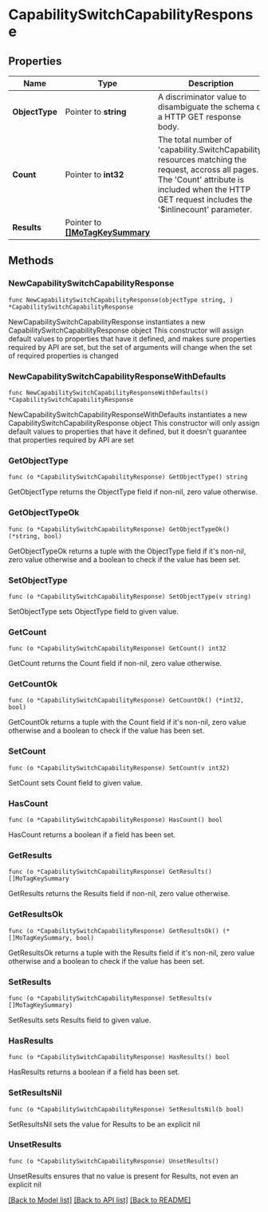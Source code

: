 # CapabilitySwitchCapabilityResponse

## Properties

Name | Type | Description | Notes
------------ | ------------- | ------------- | -------------
**ObjectType** | Pointer to **string** | A discriminator value to disambiguate the schema of a HTTP GET response body. | 
**Count** | Pointer to **int32** | The total number of &#39;capability.SwitchCapability&#39; resources matching the request, accross all pages. The &#39;Count&#39; attribute is included when the HTTP GET request includes the &#39;$inlinecount&#39; parameter. | [optional] 
**Results** | Pointer to [**[]MoTagKeySummary**](MoTagKeySummary.md) |  | [optional] 

## Methods

### NewCapabilitySwitchCapabilityResponse

`func NewCapabilitySwitchCapabilityResponse(objectType string, ) *CapabilitySwitchCapabilityResponse`

NewCapabilitySwitchCapabilityResponse instantiates a new CapabilitySwitchCapabilityResponse object
This constructor will assign default values to properties that have it defined,
and makes sure properties required by API are set, but the set of arguments
will change when the set of required properties is changed

### NewCapabilitySwitchCapabilityResponseWithDefaults

`func NewCapabilitySwitchCapabilityResponseWithDefaults() *CapabilitySwitchCapabilityResponse`

NewCapabilitySwitchCapabilityResponseWithDefaults instantiates a new CapabilitySwitchCapabilityResponse object
This constructor will only assign default values to properties that have it defined,
but it doesn't guarantee that properties required by API are set

### GetObjectType

`func (o *CapabilitySwitchCapabilityResponse) GetObjectType() string`

GetObjectType returns the ObjectType field if non-nil, zero value otherwise.

### GetObjectTypeOk

`func (o *CapabilitySwitchCapabilityResponse) GetObjectTypeOk() (*string, bool)`

GetObjectTypeOk returns a tuple with the ObjectType field if it's non-nil, zero value otherwise
and a boolean to check if the value has been set.

### SetObjectType

`func (o *CapabilitySwitchCapabilityResponse) SetObjectType(v string)`

SetObjectType sets ObjectType field to given value.


### GetCount

`func (o *CapabilitySwitchCapabilityResponse) GetCount() int32`

GetCount returns the Count field if non-nil, zero value otherwise.

### GetCountOk

`func (o *CapabilitySwitchCapabilityResponse) GetCountOk() (*int32, bool)`

GetCountOk returns a tuple with the Count field if it's non-nil, zero value otherwise
and a boolean to check if the value has been set.

### SetCount

`func (o *CapabilitySwitchCapabilityResponse) SetCount(v int32)`

SetCount sets Count field to given value.

### HasCount

`func (o *CapabilitySwitchCapabilityResponse) HasCount() bool`

HasCount returns a boolean if a field has been set.

### GetResults

`func (o *CapabilitySwitchCapabilityResponse) GetResults() []MoTagKeySummary`

GetResults returns the Results field if non-nil, zero value otherwise.

### GetResultsOk

`func (o *CapabilitySwitchCapabilityResponse) GetResultsOk() (*[]MoTagKeySummary, bool)`

GetResultsOk returns a tuple with the Results field if it's non-nil, zero value otherwise
and a boolean to check if the value has been set.

### SetResults

`func (o *CapabilitySwitchCapabilityResponse) SetResults(v []MoTagKeySummary)`

SetResults sets Results field to given value.

### HasResults

`func (o *CapabilitySwitchCapabilityResponse) HasResults() bool`

HasResults returns a boolean if a field has been set.

### SetResultsNil

`func (o *CapabilitySwitchCapabilityResponse) SetResultsNil(b bool)`

 SetResultsNil sets the value for Results to be an explicit nil

### UnsetResults
`func (o *CapabilitySwitchCapabilityResponse) UnsetResults()`

UnsetResults ensures that no value is present for Results, not even an explicit nil

[[Back to Model list]](../README.md#documentation-for-models) [[Back to API list]](../README.md#documentation-for-api-endpoints) [[Back to README]](../README.md)


